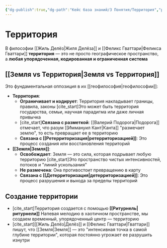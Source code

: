 ```yaml
---
{"dg-publish":true,"dg-path":"Кейс база знаний/3 Понятия/Территория","permalink":"/kejs-baza-znanij/3-ponyatiya/territoriya/"}
---
```


# Территория

В философии [[Жиль Делёз\|Жиля Делёза]] и [[Феликс Гваттари\|Феликса Гваттари]] **территория** — это не просто географическое пространство, а **любая упорядоченная, кодированная и ограниченная система**

## [[Земля vs Территория\|Земля vs Территория]]
Это фундаментальная оппозиция в их [[геофилософия\|геофилософии]]:
- **Территория**:
    - **Ограничивает и кодирует**: Территория накладывает границы, правила, законы [cite_start]Это может быть территория государства, семьи, научная парадигма или даже личная привычка 
    - [cite_start]**Связана с разметкой**: [[Валерий Подорога\|Подорога]] отмечает, что разум [[Иммануил Кант\|Канта]] "размечает землю", то есть превращает ее в территорию 
    - **Связана с [[Ретерриторизация\|ретерриторизацией]]**: Это процесс создания или восстановления территорий
- **[[Земля\|Земля]]**:
    - **Освобождает**: Земля — это сила, которая подрывает любую территорию [cite_start]Это пространство чистых интенсивностей, потоков и "линий ускользания" 
    - **Не размечена**: Она противостоит превращению в карту
    - **Связана с [[Детерриторизация\|детерриторизацией]]**: Это процесс разрушения и выхода за пределы территорий

## Создание территории
- [cite_start]Территория создается с помощью **[[Ритурнель\|ритурнели]]**  Напевая мелодию в хаотичном пространстве, мы создаем временный, упорядоченный центр — территорию
- [cite_start][[Жиль Делёз\|Делёз]] и [[Феликс Гваттари\|Гваттари]] пишут, что [[Земля\|Земля]] — это "интенсивная точка в самой глубине территории", которая постоянно угрожает ее разрушить изнутри 

